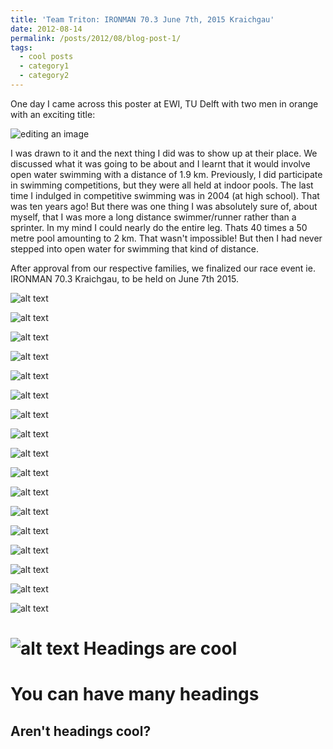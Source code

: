 ```yaml
---
title: 'Team Triton: IRONMAN 70.3 June 7th, 2015 Kraichgau'
date: 2012-08-14
permalink: /posts/2012/08/blog-post-1/
tags:
  - cool posts
  - category1
  - category2
---
```


One day I came across this poster at EWI, TU Delft with two men in orange with an exciting title:

![editing an image](/images/blog_images/blog1_p1.jpg)

I was drawn to it and the next thing I did was to show up at their place. We discussed what it was going to be about and I learnt that it would involve open water swimming with a distance of 1.9 km. Previously, I did  participate in swimming competitions, but they were all held at indoor pools. The last time I indulged in competitive swimming was in 2004 (at high school). That was ten years ago!  But there was one thing I was absolutely sure of, about myself, that I was more a long distance swimmer/runner rather than a sprinter. In my mind I could nearly do the entire leg. Thats 40 times a 50 metre pool amounting to 2 km. That wasn't impossible! But then I had never stepped into open water for swimming that kind of distance. 

After approval from our respective families, we finalized our race event ie.  IRONMAN 70.3 Kraichgau, to be held on June 7th 2015. 


![alt text](/images/blog1_p2.jpg)

![alt text](blog1_p3.jpg)

![alt text](blog1_p4.jpg)


![alt text](blog1_p5.jpg)

![alt text](blog1_p6.jpg)

![alt text](blog1_p7.jpg)

![alt text](blog1_p8.jpg)

![alt text](blog1_p9.jpg)

![alt text](blog1_p10.jpg)

![alt text](blog1_p11.jpg)

![alt text](blog1_p12.jpg)


![alt text](blog1_p13.png)

![alt text](blog1_p14.jpg)

![alt text](blog1_p15.jpg)

![alt text](blog1_p16.jpg)

![alt text](blog1_p17.jpg)


![alt text](blog1_p18.jpg)

![alt text](blog1_p18.jpg)
Headings are cool
======

You can have many headings
======

Aren't headings cool?
------
